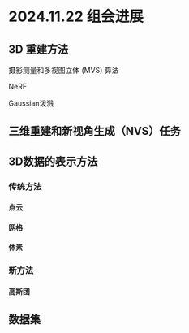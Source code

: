 # 2024.11.22 组会进展

## 3D 重建方法

摄影测量和多视图立体 (MVS) 算法

NeRF

Gaussian泼溅

## 三维重建和新视角生成（NVS）任务

## 3D数据的表示方法

### 传统方法

#### 点云

#### 网格

#### 体素

### 新方法

#### 高斯团



## 数据集

